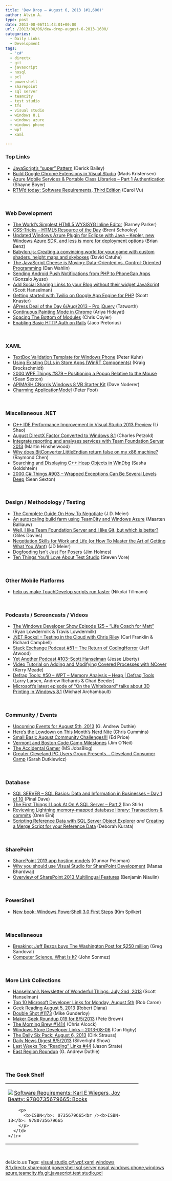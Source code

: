 ```yaml
---
title: 'Dew Drop – August 6, 2013 (#1,600)'
author: Alvin A.
type: post
date: 2013-08-06T11:43:01+00:00
url: /2013/08/06/dew-drop-august-6-2013-1600/
categories:
  - Daily Links
  - Development
tags:
  - 'c#'
  - directx
  - git
  - javascript
  - nosql
  - pcl
  - powershell
  - sharepoint
  - sql server
  - teamcity
  - test studio
  - tfs
  - visual studio
  - windows 8.1
  - windows azure
  - windows phone
  - wpf
  - xaml

---
```

### <a name="top"></a>Top Links

  * <a href="http://feedproxy.google.com/~r/LosTechies/~3/v8C4gxJlLPc/" target="_blank">JavaScript’s “super” Pattern</a> (Derick Bailey)
  * <a href="http://feedproxy.google.com/~r/netSlave/~3/Uk4IFe_EXnc/post.aspx" target="_blank">Build Google Chrome Extensions in Visual Studio</a> (Mads Kristensen)
  * <a href="http://feedproxy.google.com/~r/Tattoocoder/~3/P-NkwNsbnMk/azure-mobile-services-portable-class.html" target="_blank">Azure Mobile Services & Portable Class Libraries &#8211; Part 1 Authentication</a> (Shayne Boyer)
  * <a href="http://blogs.msdn.com/b/microsoft_press/archive/2013/08/05/rtm-d-today-software-requirements-third-edition.aspx" target="_blank">RTM’d today: Software Requirements, Third Edition</a> (Carol Vu)

&#160;

### <a name="web"></a>Web Development

  * <a href="http://feedproxy.google.com/~r/alistapart/main/~3/vKSjsgQArGg/" target="_blank">The World’s Simplest HTML5 WYSISYG Inline Editor</a> (Barney Parker)
  * <a href="http://www.infragistics.com/community/blogs/brent_schooley/archive/2013/08/05/css-tricks-html5-resource-of-the-day.aspx" target="_blank">CSS-Tricks &#8211; HTML5 Resource of the Day</a> (Brent Schooley)
  * <a href="http://blogs.msdn.com/b/interoperability/archive/2013/08/06/updated-windows-azure-plugin-for-eclipse-with-java-kepler-new-windows-azure-sdk-and-less-is-more-for-deployment-options.aspx" target="_blank">Updated Windows Azure Plugin for Eclipse with Java – Kepler, new Windows Azure SDK, and less is more for deployment options</a> (Brian Benz)
  * <a href="http://blogs.msdn.com/b/eternalcoding/archive/2013/08/06/babylon-js-creating-a-convincing-world-for-your-game-with-custom-shaders-height-maps-and-skyboxes.aspx" target="_blank">Babylon.js: Creating a convincing world for your game with custom shaders, height maps and skyboxes</a> (David Catuhe)
  * <a href="http://weblogs.asp.net/dwahlin/archive/2013/08/05/The-JavaScript-Cheese-is-Moving_3A00_-Data_2D00_Oriented-vs.-Control_2D00_Oriented-Programming.aspx" target="_blank">The JavaScript Cheese is Moving: Data-Oriented vs. Control-Oriented Programming</a> (Dan Wahlin)
  * <a href="http://mobile.dzone.com/articles/sending-android-push" target="_blank">Sending Android Push Notifications from PHP to PhoneGap Apps</a> (Gonzalo Ayuso)
  * <a href="http://feeds.hanselman.com/~/44560134/0/scotthanselman~Add-Social-Sharing-Links-to-your-Blog-without-their-widget-JavaScript.aspx" target="_blank">Add Social Sharing Links to your Blog without their widget JavaScript</a> (Scott Hanselman)
  * <a href="http://feedproxy.google.com/~r/GDBcode/~3/JXFSq_f6KUE/getting-started-with-twilio-on-google.html" target="_blank">Getting started with Twilio on Google App Engine for PHP</a> (Scott Knaster)
  * <a href="http://feedproxy.google.com/~r/geekswithblogs/~3/T_TJMr5uz2Q/apress-deal-of-the-day-6aug2013---pro-jquery.aspx" target="_blank">APress Deal of the Day 6/Aug/2013 &#8211; Pro jQuery</a> (Tatworth)
  * <a href="http://ariya.ofilabs.com/2013/08/continuous-painting-mode-in-chrome.html" target="_blank">Continuous Painting Mode in Chrome</a> (Ariya Hidayat)
  * <a href="http://css-tricks.com/spacing-the-bottom-of-modules/" target="_blank">Spacing The Bottom of Modules</a> (Chris Coyier)
  * <a href="http://www.jacopretorius.net/2013/08/enabling-basic-http-auth-on-rails.html" target="_blank">Enabling Basic HTTP Auth on Rails</a> (Jaco Pretorius)

&#160;

### <a name="silverlight"></a>XAML

  * <a href="http://www.pitorque.de/MisterGoodcat/post/TextBox-Validation-Template-for-Windows-Phone.aspx" target="_blank">TextBox Validation Template for Windows Phone</a> (Peter Kuhn)
  * <a href="http://kraigbrockschmidt.com/blog/?p=1049" target="_blank">Using Existing DLLs in Store Apps (WinRT Components)</a> (Kraig Brockschmidt)
  * <a href="http://wpf.2000things.com/2013/08/06/879-positioning-a-popup-relative-to-the-mouse/" target="_blank">2000 WPF Things #879 – Positioning a Popup Relative to the Mouse</a> (Sean Sexton)
  * <a href="http://feedproxy.google.com/~r/geekswithblogs/~3/Mpj74yAVBhk/apimash-cnorris-windows-8-vb-starter-kit.aspx" target="_blank">APIMASH CNorris Windows 8 VB Starter Kit</a> (Dave Noderer)
  * <a href="http://feedproxy.google.com/~r/PeterFoot/~3/fHiRnGEE-b0/charming-applicationmodel.aspx" target="_blank">Charming ApplicationModel</a> (Peter Foot)

&#160;

### <a name="dotnet"></a>Miscellaneous .NET

  * <a href="http://blogs.msdn.com/b/vcblog/archive/2013/08/06/c-ide-performance-improvement-in-visual-studio-2013-preview.aspx" target="_blank">C++ IDE Performance Improvement in Visual Studio 2013 Preview</a> (Li Shao)
  * <a href="http://www.charlespetzold.com/blog/2013/08/August-DirectX-Factor-Converted-to-Windows-8-1.html" target="_blank">August DirectX Factor Converted to Windows 8.1</a> (Charles Petzold)
  * <a href="http://nakedalm.com/integrate-reporting-and-analyses-services-with-team-foundation-server-2013/" target="_blank">Integrate reporting and analyses services with Team Foundation Server 2013</a> (Martin Hinshelwood)
  * <a href="http://blogs.msdn.com/b/oldnewthing/archive/2013/08/05/10439314.aspx" target="_blank">Why does BitConverter.LittleEndian return false on my x86 machine?</a> (Raymond Chen)
  * <a href="http://feedproxy.google.com/~r/sashag/~3/uPTpyeJ6dNM/searching-and-displaying-c-heap-objects-in-windbg.aspx" target="_blank">Searching and Displaying C++ Heap Objects in WinDbg</a> (Sasha Goldshtein)
  * <a href="http://csharp.2000things.com/2013/08/06/903-wrapped-exceptions-can-be-several-levels-deep/" target="_blank">2000 C# Things #903 – Wrapped Exceptions Can Be Several Levels Deep</a> (Sean Sexton)

&#160;

### <a name="design"></a>Design / Methodology / Testing

  * <a href="http://feedproxy.google.com/~r/SourcesOfInsight/~3/la9Z5v_TSA8/" target="_blank">The Complete Guide On How To Negotiate</a> (J.D. Meier)
  * <a href="http://blog.maartenballiauw.be/post/2013/08/05/An-autoscaling-build-farm-using-TeamCity-and-Windows-Azure.aspx" target="_blank">An autoscaling build farm using TeamCity and Windows Azure</a> (Maarten Balliauw)
  * <a href="http://blogs.msdn.com/b/visualstudiouk/archive/2013/08/05/well-i-like-team-foundation-server-and-i-like-git-but-which-is-better.aspx" target="_blank">Well, I like Team Foundation Server and I like Git, but which is better?</a> (Giles Davies)
  * <a href="http://feedproxy.google.com/~r/jmeier/~3/zUHQ5Wy45W8/negotiation-skills-for-work-and-life-or-how-to-master-the-art-of-getting-what-you-want.aspx" target="_blank">Negotiation Skills for Work and Life (or How To Master the Art of Getting What You Want)</a> (JD Meier)
  * <a href="http://feedproxy.google.com/~r/TestStudio/~3/Q-XujQyy4sM/Dogfooding-Isn-rsquo-t-Just-For-Posers.aspx" target="_blank">Dogfooding Isn’t Just For Posers</a> (Jim Holmes)
  * <a href="http://feedproxy.google.com/~r/TestStudio/~3/lDGakC6WbiA/Ten-Things-You-ll-Love-About-Test-Studio.aspx" target="_blank">Ten Things You&#8217;ll Love About Test Studio</a> (Steven Vore)

&#160;

### <a name="mobile"></a>Other Mobile Platforms

  * <a href="http://blogs.msdn.com/b/nikolait/archive/2013/08/05/help-us-make-touchdevelop-scripts-run-faster.aspx" target="_blank">help us make TouchDevelop scripts run faster</a> (Nikolai Tillmann)

&#160;

### <a name="podcasts"></a>Podcasts / Screencasts / Videos

  * <a href="http://feeds.feedblitz.com/~/44555436/0/windowsphonedevpodcast~Episode-Life-Coach-for-Matt/" target="_blank">The Windows Developer Show Episode 125 – “Life Coach for Matt”</a> (Ryan Lowdermilk & Travis Lowdermilk)
  * <a href="http://www.dotnetrocks.com/default.aspx?ShowNum=895" target="_blank">.NET Rocks! &#8211; Testing in the Cloud with Chris Riley</a> (Carl Franklin & Richard Campbell)
  * <a href="http://blog.stackoverflow.com/2013/08/podcast-51-the-return-of-codinghorror/" target="_blank">Stack Exchange Podcast #51 – The Return of CodingHorror</a> (Jeff Atwood)
  * <a href="http://feedproxy.google.com/~r/JesseLiberty-SilverlightGeek/~3/nNBgk1pszwc/" target="_blank">Yet Another Podcast #103–Scott Hanselman</a> (Jesse Liberty)
  * <a href="http://blog.ncover.com/video-tutorial-on-adding-and-modifying-covered-processes-with-ncover/?utm_source=rss&utm_medium=rss&utm_campaign=video-tutorial-on-adding-and-modifying-covered-processes-with-ncover" target="_blank">Video Tutorial on Adding and Modifying Covered Processes with NCover</a> (Kerry Meade)
  * <a href="http://channel9.msdn.com/Shows/Defrag-Tools/Defrag-Tools-50-WPT-Memory-Analysis-Heap" target="_blank">Defrag Tools: #50 &#8211; WPT &#8211; Memory Analysis &#8211; Heap | Defrag Tools</a> (Larry Larsen, Andrew Richards & Chad Beeder)
  * <a href="http://feedproxy.google.com/~r/wmexperts/~3/tjhqMXLiRUo/story01.htm" target="_blank">Microsoft&#8217;s latest episode of "On the Whiteboard" talks about 3D Printing in Windows 8.1</a> (Michael Archambault)

&#160;

### <a name="events"></a>Community / Events

  * <a href="http://feeds.devhammer.net/~r/devhammer/~3/vWb1S9nUJuA/upcoming-events-for-august-5th-2013" target="_blank">Upcoming Events for August 5th, 2013</a> (G. Andrew Duthie)
  * <a href="http://www.geekadelphia.com/2013/08/05/heres-the-lowdown-on-this-months-nerd-nite/" target="_blank">Here’s the Lowdown on This Month’s Nerd Nite</a> (Chris Cummins)
  * <a href="http://blogs.msdn.com/b/smallbasic/archive/2013/08/05/small-basic-august-community-challenges.aspx" target="_blank">Small Basic August Community Challenges!!!</a> (Ed Price)
  * <a href="http://blogs.msdn.com/b/jimoneil/archive/2013/08/05/vermont-and-boston-code-camp-milestones.aspx" target="_blank">Vermont and Boston Code Camp Milestones</a> (Jim O&#8217;Neil)
  * <a href="http://feeds.microsoftjobsblog.com/~r/MicrosoftJobsBlog/~3/8EHGhc3Wtlk/" target="_blank">The Accidental Gamer</a> (MS JobsBlog)
  * <a href="http://codinggeekette.com/2013/08/05/greater-cleveland-pc-users-group-presents-cleveland-consumer-camp/" target="_blank">Greater Cleveland PC Users Group Presents… Cleveland Consumer Camp</a> (Sarah Dutkiewicz)

&#160;

### <a name="sql"></a>Database

  * <a href="http://blog.sqlauthority.com/2013/08/06/sql-server-sql-basics-data-and-information-in-businesses-day-1-of-10/" target="_blank">SQL SERVER – SQL Basics: Data and Information in Businesses – Day 1 of 10</a> (Pinal Dave)
  * <a href="http://www.i-programmer.info/programming/database/6201-the-first-things-i-look-at-on-a-sql-server-part-2.html" target="_blank">The First Things I Look At On A SQL Server – Part 2</a> (Ian Stirk)
  * <a href="http://feedproxy.google.com/~r/AyendeRahien/~3/IdkS7pWT97Y/reviewing-lightning-memory-mapped-database-library-transactions-commits" target="_blank">Reviewing Lightning memory-mapped database library: Transactions & commits</a> (Oren Eini)
  * <a href="http://msmvps.com/blogs/deborahk/archive/2013/08/05/scripting-reference-data-with-sql-server-object-explorer.aspx" target="_blank">Scripting Reference Data with SQL Server Object Explorer</a> _and_ <a href="http://msmvps.com/blogs/deborahk/archive/2013/08/05/creating-a-merge-script-for-your-reference-data.aspx" target="_blank">Creating a Merge Script for your Reference Data</a> (Deborah Kurata)

&#160;

### <a name="sp"></a>SharePoint

  * <a href="http://feedproxy.google.com/~r/gunnarpeipman/~3/dEM12cifjtk/" target="_blank">SharePoint 2013 app hosting models</a> (Gunnar Peipman)
  * <a href="http://www.codeproject.com/Articles/631569/Why-you-should-use-Visual-Studio-for-SharePoint-De" target="_blank">Why you should use Visual Studio for SharePoint Development</a> (Manas Bhardwaj)
  * <a href="http://blogs.msdn.com/b/mvpawardprogram/archive/2013/08/05/overview-of-sharepoint-2013-multilingual-features.aspx" target="_blank">Overview of SharePoint 2013 Multilingual Features</a> (Benjamin Niaulin)

&#160;

### <a name="ps"></a>PowerShell

  * <a href="http://blogs.msdn.com/b/microsoft_press/archive/2013/08/05/new-book-windows-powershell-3-0-first-steps.aspx" target="_blank">New book: Windows PowerShell 3.0 First Steps</a> (Kim Spilker)

&#160;

### <a name="misc"></a>Miscellaneous

  * <a href="http://www.theverge.com/2013/8/5/4587566/jeff-bezos-buys-the-washington-post" target="_blank">Breaking: Jeff Bezos buys The Washington Post for $250 million</a> (Greg Sandoval)
  * <a href="http://simpleprogrammer.com/2013/08/05/what-is-computer-science/?utm_source=rss&utm_medium=rss&utm_campaign=what-is-computer-science" target="_blank">Computer Science, What Is It?</a> (John Sonmez)

&#160;

### <a name="links"></a>More Link Collections

  * <a href="http://feeds.hanselman.com/~/44554966/0/scotthanselman~Hanselmans-Newsletter-of-Wonderful-Things-July-nd.aspx" target="_blank">Hanselman&#8217;s Newsletter of Wonderful Things: July 2nd, 2013</a> (Scott Hanselman)
  * <a href="http://blogs.msdn.com/b/robcaron/archive/2013/08/05/top-10-microsoft-developer-links-for-monday-august-5th.aspx" target="_blank">Top 10 Microsoft Developer Links for Monday, August 5th</a> (Rob Caron)
  * <a href="http://feeds.regulargeek.com/~r/RegularGeek/~3/aiIAJtB8ccg/" target="_blank">Geek Reading August 5, 2013</a> (Robert Diana)
  * <a href="http://afreshcup.com/home/2013/8/6/double-shot-1173.html" target="_blank">Double Shot #1173</a> (Mike Gunderloy)
  * <a href="http://feedproxy.google.com/~r/PeteBrown/~3/8Fd7C9wnp84/maker-geek-roundup-019-for-8-5-2013" target="_blank">Maker Geek Roundup 019 for 8/5/2013</a> (Pete Brown)
  * <a href="http://feedproxy.google.com/~r/ReflectivePerspective/~3/mHxYm8UvSJs/" target="_blank">The Morning Brew #1414</a> (Chris Alcock)
  * <a href="http://feedproxy.google.com/~r/DanRigby/~3/Rily49N5v9c/" target="_blank">Windows Store Developer Links &#8211; 2013-08-06</a> (Dan Rigby)
  * <a href="http://feeds.feedblitz.com/~/44573654/0/dirkstrauss~The-Daily-Six-Pack-August" target="_blank">The Daily Six Pack: August 6, 2013</a> (Dirk Strauss)
  * <a href="http://feedproxy.google.com/~r/silverlightshow/~3/RVXZ0aYcJDg/Daily-News-Digest-8-5-2013-.aspx" target="_blank">Daily News Digest 8/5/2013</a> (Silverlight Show)
  * <a href="http://www.sqlservercentral.com/blogs/stratesql/2013/08/05/last-weeks-top-reading-links-44/" target="_blank">Last Weeks Top “Reading” Links #44</a> (Jason Strate)
  * <a href="http://feeds.devhammer.net/~r/devhammer/~3/P3fn3INrvdY/east-region-roundup" target="_blank">East Region Roundup</a> (G. Andrew Duthie)

&#160;

### <a name="shelf"></a>The Geek Shelf

<div id="scid:7dc1bd33-94bd-46fd-a20b-0131235bcd47:e7001e49-c0ba-4087-bf63-8a548d3233cd" class="wlWriterEditableSmartContent" style="float: none; padding-bottom: 0px; padding-top: 0px; padding-left: 0px; margin: 0px; display: inline; padding-right: 0px">
  <table cellspacing="0" cellpadding="2" width="400" border="0" unselectable="on">
    <tr>
      <td valign="top" width="400">
        <p>
          <a title="Software Requirements: Karl E Wiegers, Joy Beatty: 9780735679665: Books" href="http://www.amazon.com/exec/obidos/ASIN/0735679665/alvinashcraft-20"><img data-recalc-dims="1" decoding="async" src="https://i0.wp.com/images.amazon.com/images/P/0735679665.01.MZZZZZZZ.jpg?w=660" border="0" align="left" style="float:left" />Software Requirements: Karl E Wiegers, Joy Beatty: 9780735679665: Books</a>
        </p>
        
        <p>
          <b>ISBN</b>: 0735679665<br /><b>ISBN-13</b>: 9780735679665
        </p>
      </td>
    </tr>
  </table>
</div>

&#160;

<div id="scid:0767317B-992E-4b12-91E0-4F059A8CECA8:f6cc472e-0f2a-4459-863d-6701c5a733e0" class="wlWriterEditableSmartContent" style="float: none; padding-bottom: 0px; padding-top: 0px; padding-left: 0px; margin: 0px; display: inline; padding-right: 0px">
  del.icio.us Tags: <a href="http://del.icio.us/popular/visual+studio" rel="tag">visual studio</a>,<a href="http://del.icio.us/popular/c%23" rel="tag">c#</a>,<a href="http://del.icio.us/popular/wpf" rel="tag">wpf</a>,<a href="http://del.icio.us/popular/xaml" rel="tag">xaml</a>,<a href="http://del.icio.us/popular/windows+8.1" rel="tag">windows 8.1</a>,<a href="http://del.icio.us/popular/directx" rel="tag">directx</a>,<a href="http://del.icio.us/popular/sharepoint" rel="tag">sharepoint</a>,<a href="http://del.icio.us/popular/powershell" rel="tag">powershell</a>,<a href="http://del.icio.us/popular/sql+server" rel="tag">sql server</a>,<a href="http://del.icio.us/popular/nosql" rel="tag">nosql</a>,<a href="http://del.icio.us/popular/windows+phone" rel="tag">windows phone</a>,<a href="http://del.icio.us/popular/windows+azure" rel="tag">windows azure</a>,<a href="http://del.icio.us/popular/teamcity" rel="tag">teamcity</a>,<a href="http://del.icio.us/popular/tfs" rel="tag">tfs</a>,<a href="http://del.icio.us/popular/git" rel="tag">git</a>,<a href="http://del.icio.us/popular/javascript" rel="tag">javascript</a>,<a href="http://del.icio.us/popular/test+studio" rel="tag">test studio</a>,<a href="http://del.icio.us/popular/pcl" rel="tag">pcl</a>
</div>